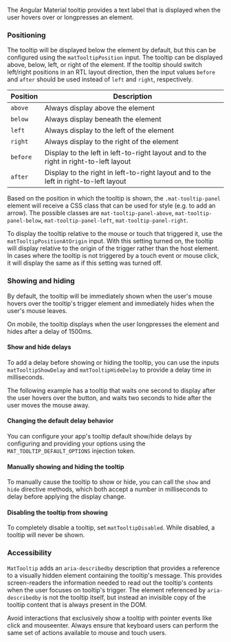 The Angular Material tooltip provides a text label that is displayed when the user hovers
over or longpresses an element.

<!-- example(tooltip-overview) -->

### Positioning

The tooltip will be displayed below the element by default, but this can be configured using the
`matTooltipPosition` input.
The tooltip can be displayed above, below, left, or right of the element. If the tooltip should 
switch left/right positions in an RTL layout direction, then the input values `before` and `after` 
should be used instead of `left` and `right`, respectively.

| Position  | Description                                                                          |
|-----------|--------------------------------------------------------------------------------------|
| `above`   | Always display above the element                                                     |
| `below`   | Always display beneath the element                                                   |
| `left`    | Always display to the left of the element                                            |
| `right`   | Always display to the right of the element                                           |
| `before`  | Display to the left in left-to-right layout and to the right in right-to-left layout |
| `after`   | Display to the right in left-to-right layout and to the left in right-to-left layout |

Based on the position in which the tooltip is shown, the `.mat-tooltip-panel` element will receive a
CSS class that can be used for style (e.g. to add an arrow). The possible classes are
`mat-tooltip-panel-above`, `mat-tooltip-panel-below`, `mat-tooltip-panel-left`,
`mat-tooltip-panel-right`.

<!-- example(tooltip-position) -->

To display the tooltip relative to the mouse or touch that triggered it, use the
`matTooltipPositionAtOrigin` input.
With this setting turned on, the tooltip will display relative to the origin of the trigger rather
than the host element. In cases where the tooltip is not triggered by a touch event or mouse click,
it will display the same as if this setting was turned off.

### Showing and hiding

By default, the tooltip will be immediately shown when the user's mouse hovers over the tooltip's
trigger element and immediately hides when the user's mouse leaves.

On mobile, the tooltip displays when the user longpresses the element and hides after a
delay of 1500ms.

#### Show and hide delays

To add a delay before showing or hiding the tooltip, you can use the inputs `matTooltipShowDelay`
and `matTooltipHideDelay` to provide a delay time in milliseconds.

The following example has a tooltip that waits one second to display after the user
hovers over the button, and waits two seconds to hide after the user moves the mouse away.

<!-- example(tooltip-delay) -->

#### Changing the default delay behavior

You can configure your app's tooltip default show/hide delays by configuring and providing
your options using the `MAT_TOOLTIP_DEFAULT_OPTIONS` injection token.

<!-- example(tooltip-modified-defaults) -->

#### Manually showing and hiding the tooltip

To manually cause the tooltip to show or hide, you can call the `show` and `hide` directive methods,
which both accept a number in milliseconds to delay before applying the display change.

<!-- example(tooltip-manual) -->

#### Disabling the tooltip from showing

To completely disable a tooltip, set `matTooltipDisabled`. While disabled, a tooltip will never be
shown.

### Accessibility

`MatTooltip` adds an `aria-describedby` description that provides a reference
to a visually hidden element containing the tooltip's message. This provides screen-readers
the information needed to read out the tooltip's contents when the user focuses on
tooltip's trigger. The element referenced by `aria-describedby` is not the tooltip itself,
but instead an invisible copy of the tooltip content that is always present in the DOM.

Avoid interactions that exclusively show a tooltip with pointer events like click and mouseenter.
Always ensure that keyboard users can perform the same set of actions available to mouse and
touch users.
